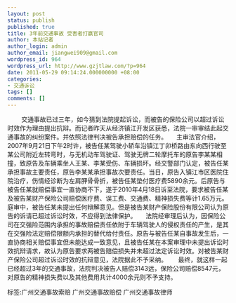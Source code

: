 ```yaml
---
layout: post
status: publish
published: true
title: 3年前交通事故 受害者打赢官司
author: 本站记者
author_login: admin
author_email: jiangwei909@gmail.com
wordpress_id: 964
wordpress_url: http://www.gzjtlaw.com/?p=964
date: 2011-05-29 09:14:24.000000000 +08:00
categories:
- 交通诉讼
tags: []
comments: []
---
```

　　 交通事故已过三年，如今猜到法院提起诉讼，而被告的保险公司以超过诉讼时效作为理由提出抗辩。而记者昨天从经济镇江开发区获悉，法院一审审结此起交通事故的纠纷案件。并依照法律判决被告承担赔偿的任务。　　主审法官介绍，2007年9月21日下午2时许，被告任某驾驶小轿车沿镇江丁卯桥路由东向西行驶至某公司附近左转弯时，与无机动车驾驶证、驾驶无牌二轮摩托车的原告李某某相撞，致原告及车辆乘坐人王某、李某受伤、车辆损坏。经交警部门认定，被告任某承担事故主要责任，原告李某某承担事故次要责任。当日，原告入镇江市区医院住院治疗，伤情经诊断为左肩胛骨骨折，被告任某垫付医疗费5890余元。后原告与被告任某就赔偿事宜一直协商不下，遂于2010年4月18日诉至法院，要求被告任某及被告某财产保险公司赔偿医疗费、误工费、交通费、精神损失费等计1.65万元。　　庭审中，被告任某未提出任何辩解意见。但是被告某财产保险股份有限公司认为原告的诉请已超过诉讼时效，不应得到法律保护。　　法院经审理后认为，因保险公司在交强险范围内承担的事故赔偿责任依附于车辆驾驶人的侵权责任的产生，是其在交强险法定赔偿限额内承担的替代给付责任。原告与被告任某自事故发生后，一直协商相关赔偿事宜但未能达成一致意见，且被告任某在本案审理中未提出诉讼时效抗辩请求，故认为原告要求两被告赔偿损失并未超过法定诉讼时效。对被告某财产保险公司超过诉讼时效的抗辩意见，法院据此不予采纳。　　 最终，就这样一起已经超过3年的交通事故，法院判决被告人赔偿3143远，保险公司赔偿8547元，对原告的精神损失费以及其他费用共计4000余元则不予支持。标签:广州交通事故索赔 广州交通事故赔偿 广州交通事故律师
